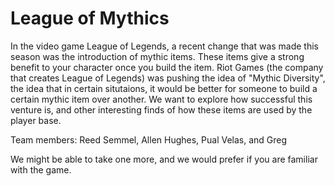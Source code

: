 # League of Mythics

In the video game League of Legends, a recent change that was made this
season was the introduction of mythic items. These items give a strong
benefit to your character once you build the item. Riot Games (the company
that creates League of Legends) was pushing the idea of "Mythic Diversity",
the idea that in certain situtaions, it would be better for someone to build
a certain mythic item over another. We want to explore how successful this
venture is, and other interesting finds of how these items are used by
the player base.

Team members: Reed Semmel, Allen Hughes, Pual Velas, and Greg

We might be able to take one more, and we would prefer if you are
familiar with the game.

